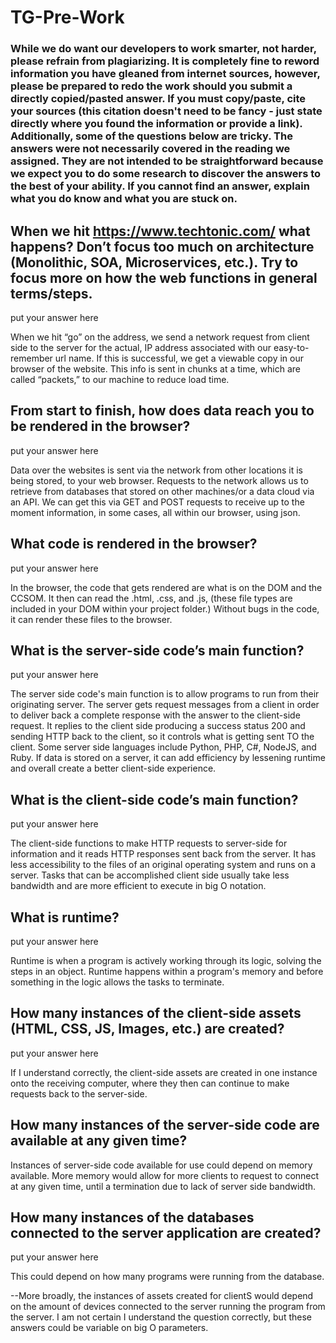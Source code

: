 # TG-Pre-Work

### While we do want our developers to work smarter, not harder, please refrain from plagiarizing.  It is completely fine to reword information you have gleaned from internet sources, however, please be prepared to redo the work should you submit a directly copied/pasted answer.  If you must copy/paste, cite your sources (this citation doesn't need to be fancy - just state directly where you found the information or provide a link).  Additionally, some of the questions below are tricky.  The answers were not necessarily covered in the reading we assigned.  They are not intended to be straightforward because we expect you to do some research to discover the answers to the best of your ability.  If you cannot find an answer, explain what you do know and what you are stuck on.  

## When we hit https://www.techtonic.com/ what happens? Don’t focus too much on architecture (Monolithic, SOA, Microservices, etc.). Try to focus more on how the web functions in general terms/steps.

put your answer here

When we hit “go” on the address, we send a network request from client side to the server for the actual, IP address associated with our easy-to-remember url name.  If this is successful, we get a viewable copy in our browser of the website. This info is sent in chunks at a time, which are called “packets,” to our machine to reduce load time.

## From start to finish, how does data reach you to be rendered in the browser?

put your answer here

Data over the websites is sent via the network from other locations it is being stored, to your web browser. Requests to the network allows us to retrieve from databases that stored on other machines/or a data cloud via an API. We can get this via GET and POST requests to receive up to the moment information, in some cases, all within our browser, using json.

## What code is rendered in the browser?

put your answer here

In the browser, the code that gets rendered are what is on the DOM and the CCSOM. It then can read the .html, .css, and .js, (these file types are included in your DOM within your project folder.) Without bugs in the code, it can render these files to the browser.

## What is the server-side code’s main function?

put your answer here

The server side code's main function is to allow programs to run from their originating server. The server gets request messages from a client
in order to deliver back a complete response with the answer to the client-side request. It replies to the client side producing a success status 200 and sending HTTP back to the client, so it controls what is getting sent TO the client. Some server side languages include Python, PHP, C#, NodeJS, and Ruby. If data is stored on a server, it can add efficiency by lessening runtime and overall create a better client-side experience.

## What is the client-side code’s main function?

put your answer here

The client-side functions to make HTTP requests to server-side for information and it reads HTTP responses sent back from the server. It has less accessibility to the files of an original operating system and runs on a server. Tasks that can be accomplished client side usually take less bandwidth and are more efficient to execute in big O notation.

## What is runtime?

put your answer here

Runtime is when a program is actively working through its logic, solving the steps in an object. Runtime happens within a program's memory and before something in the logic allows the tasks to terminate.

## How many instances of the client-side assets (HTML, CSS, JS, Images, etc.) are created?

put your answer here

If I understand correctly, the client-side assets are created in one instance onto the receiving computer, where they then can continue to make requests back to the server-side.


## How many instances of the server-side code are available at any given time?

Instances of server-side code available for use could depend on memory available. More memory would allow for more clients to request to connect at any given time, until a termination due to lack of server side bandwidth.


## How many instances of the databases connected to the server application are created?

put your answer here

This could depend on how many programs were running from the database.

--More broadly, the instances of assets created for clientS would depend on the amount of devices connected to the server running the program from the server. I am not certain I understand the question correctly, but these answers could be variable on big O parameters.
